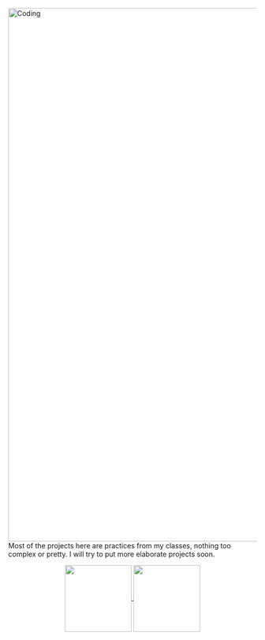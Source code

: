 <img align="left" alt="Coding" width="1080" src="https://media.giphy.com/media/v1.Y2lkPTc5MGI3NjExOWRrNmVrbjl1Nmw5MmxzY2FjaWlvdmQyOHNudzIxZjI2ajFydnM1ciZlcD12MV9pbnRlcm5hbF9naWZfYnlfaWQmY3Q9Zw/omtXcPqk9McwYDag7H/giphy.gif">

Most of the projects here are practices from my classes, nothing too complex or pretty. I will try to put more elaborate projects soon.

<div width="100%" align="center">

<a href="https://github.com/anuraghazra/github-readme-stats">
  <img align="center" height="135" width="auto" src="https://github-readme-stats.vercel.app/api?username=sarahfso&show_icons=true&theme=gotham&hide=prs,issues&border_radius=6&rank_icon=github&include_all_commits=true&hide_title=true" />
</a>
<a href="https://github.com/anuraghazra/convoychat">
  <img align="center" height="135" width="auto" src="https://github-readme-stats.vercel.app/api/top-langs/?username=sarahfso&layout=compact&border_radius=6&hide_title=true" />
</a>
  
</div>


